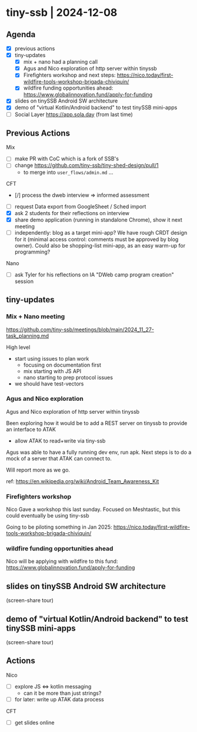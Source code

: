 # tiny-ssb | 2024-12-08

## Agenda

- [x] previous actions
- [x] tiny-updates
  - [x] mix + nano had a planning call
  - [x] Agus and Nico exploration of http server within tinyssb
  - [x] Firefighters workshop and next steps: https://nico.today/first-wildfire-tools-workshop-brigada-chiviquin/
  - [x] wildfire funding opportunities ahead: https://www.globalinnovation.fund/apply-for-funding
- [x] slides on tinySSB Android SW architecture
- [x] demo of "virtual Kotlin/Android backend" to test tinySSB mini-apps
- [ ] Social Layer https://app.sola.day (from last time)

## Previous Actions

Mix
  - [ ] make PR with CoC which is a fork of SSB's
  - [ ] change https://github.com/tiny-ssb/tiny-shed-design/pull/1
      - to merge into `user_flows/admin.md` ...
 
CFT
  - [/] process the dweb interview => informed assessment
  - [ ] request Data export from GoogleSheet / Sched import
  - [x] ask 2 students for their reflections on interview 
  - [x] share demo application (running in standalone Chrome), show it next meeting
  - [ ] independently: blog as a target mini-app? We have rough CRDT design for it (minimal access control: comments must be approved by blog owner). Could also be shopping-list mini-app, as an easy warm-up for programming?

Nano
  - [ ] ask Tyler for his reflections on IA "DWeb camp program creation" session

## tiny-updates

### Mix + Nano meeting

https://github.com/tiny-ssb/meetings/blob/main/2024_11_27-task_planning.md

High level
- start using issues to plan work
  - focusing on documentation first
  - mix starting with JS API
  - nano starting to prep protocol issues
- we should have test-vectors


### Agus and Nico exploration

Agus and Nico exploration of http server within tinyssb

Been exploring how it would be to add a REST server on tinyssb to provide an interface to ATAK
- allow ATAK to read+write via tiny-ssb

Agus was able to have a fully running dev env, run apk.
Next steps is to do a mock of a server that ATAK can connect to.

Will report more as we go.

ref: https://en.wikipedia.org/wiki/Android_Team_Awareness_Kit


### Firefighters workshop

Nico Gave a workshop this last sunday. Focused on Meshtastic, but this could eventually be using tiny-ssb

Going to be piloting something in Jan 2025:
https://nico.today/first-wildfire-tools-workshop-brigada-chiviquin/


### wildfire funding opportunities ahead

Nico will be applying with wildfire to this fund:
https://www.globalinnovation.fund/apply-for-funding


## slides on tinySSB Android SW architecture

(screen-share tour)

## demo of "virtual Kotlin/Android backend" to test tinySSB mini-apps

(screen-share tour)


## Actions

Nico
- [ ] explore JS <=> kotlin messaging
  - can it be more than just strings?
- [ ] for later: write up ATAK data process

CFT
- [ ] get slides online

